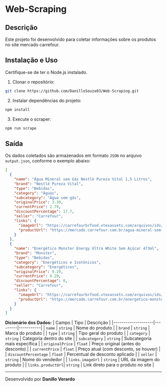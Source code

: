 # Web-Scraping

## Descrição
Este projeto foi desenvolvido para coletar informações sobre os produtos no site mercado carrefour.

## Instalação e Uso
Certifique-se de ter o Node.js instalado.

1. Clonar o repositório:
```bash
git clone https://github.com/DanilloSouza03/Web-Scraping.git
```   
2. Instalar dependências do projeto:
```bash
npm install 
```
3. Execute o scraper:
```bash
npm run scrape
```

## Saída  
Os dados coletados são armazenados em formato `JSON` no arquivo `output.json`, conforme o exemplo abaixo:

```json
[
  { 
    "name": "Água Mineral sem Gás Nestlé Pureza Vital 1,5 Litros",
    "brand": "Nestlé Pureza Vital",
    "type": "Bebidas",
    "category": "Águas",
    "subcategory": "Água sem gás",
    "originalPrice": 3.39,
    "currentPrice": 2.79,
    "discountPercentage": 17.7,
    "seller": "Carrefour",
    "links": {
      "imageUrl": "https://carrefourbrfood.vtexassets.com/arquivos/ids/192118/7026099_1.jpg?v=637272427351430000",
      "productUrl": "https://mercado.carrefour.com.br/agua-mineral-sem-gas-nestle-pureza-vital-15-litros-7026099-3516/p"
    }
  },
  {
    "name": "Energético Monster Energy Ultra White Sem Açúcar 473ml",
    "brand": "Monster",
    "type": "Bebidas",
    "category": "Energéticos e Isotônicos",
    "subcategory": "Energéticos",
    "originalPrice": 9.29,
    "currentPrice": 9.29,
    "discountPercentage": 0,
    "seller": "Carrefour",
    "links": {
      "imageUrl": "https://carrefourbrfood.vtexassets.com/arquivos/ids/85885758/energetico-monster-energy-zero-ultra-white-lata-473ml-1.jpg?v=638036211792730000",
      "productUrl": "https://mercado.carrefour.com.br/energetico-monster-energy-ultra-white-sem-acucar-473ml-8627320-7212/p"
    }
  }
]
```

**Dicionário dos Dados:**
| Campo              | Tipo     | Descrição |
|--------------------|---------|-----------|
| `name`            | `string` | Nome do produto |
| `brand`           | `string` | Marca do produto |
| `type`            | `string` | Tipo geral do produto |
| `category`        | `string` | Categoria dentro do site |
| `subcategory`     | `string` | Subcategoria mais específica |
| `originalPrice`   | `float`  | Preço original (antes do desconto) |
| `currentPrice`    | `float`  | Preço atual (com desconto, se houver) |
| `discountPercentage` | `float` | Percentual de desconto aplicado |
| `seller`          | `string` | Nome do vendedor |
| `links.imageUrl`  | `string` | URL da imagem do produto |
| `links.productUrl`| `string` | Link direto para o produto no site |

---
Desenvolvido por **Danillo Verardo**